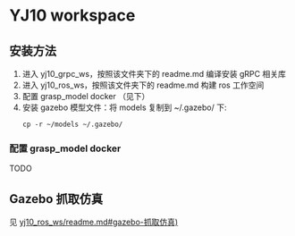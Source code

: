 # YJ10 workspace

## 安装方法

1. 进入 yj10_grpc_ws，按照该文件夹下的 readme.md 编译安装 gRPC 相关库
2. 进入 yj10_ros_ws，按照该文件夹下的 readme.md 构建 ros 工作空间
3. 配置 grasp_model docker （见下）
4. 安装 gazebo 模型文件：将 models 复制到 ~/.gazebo/ 下:
    ```shell
    cp -r ~/models ~/.gazebo/
    ```

### 配置 grasp_model docker

TODO

## Gazebo 抓取仿真
见 [yj10_ros_ws/readme.md#gazebo-抓取仿真)](./yj10_ros_ws/readme.md#gazebo-抓取仿真)